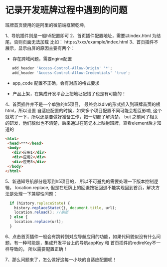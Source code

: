 # 记录开发班牌过程中遇到的问题

班牌首页使用的是阿里的微前端框架乾坤，

1、导航插件则是一般h5配置即可
2、首页插件配置地址，需要以index.html 为结尾，否则页面无法加载 比如： https://xxx/example/index.html
3、首页插件不展示，显示白屏的原因主要有两个：

+ 存在跨域问题，需要nginx配置

 ```js
    add_header 'Access-Control-Allow-Origin' '*';
    add_header 'Access-Control-Allow-Credentials' 'true';
```

+ app_code 配置不正确，会有对应的格式要求

+ 产品上架，在集成开发平台上把地址配错了也是有可能的！

4、首页插件并不是一个单独的h5项目， 最终会以div的形式插入到班牌首页的根html，所以设置 自适应配置的时候，如果多个项目配置不同可能会相互影响, 这个就坑了一下，所以还是要做好准备工作，把一切都了解清楚， but 之前问了相关的研发，他们貌似也不清楚，后来通过在笔记本上映射班牌，查看element后才知道的

```html
<html>
 <head>***</head>
 <body>
   <div>应用1</div>
   <div>应用2</div>
   <div>应用3</div>
 </body>
</html>
```

5、新通知导航部分是写到h5项目的， 所以不可避免的需要处理一下版本控制逻辑， location.replace, 但是在班牌上的回退按钮回退不能实现回到首页，解决方法是处理一下兼容性问题：

```js
  if (history.replaceState) {
    history.replaceState({}, document.title, url);
    location.reload(); //刷新
  } else {
    location.replace(url);
  }
```

6、点击首页插件一般会有跳转到对应导航应用的功能，如果代码貌似没有什么问题，有一种可能是，集成开发平台上的导航appKey 和 首页插件的redireKey不一样导致的， 所以需要配置正确！

7、那么问题来了，怎么做好这每一小块的自适应配置呢！
